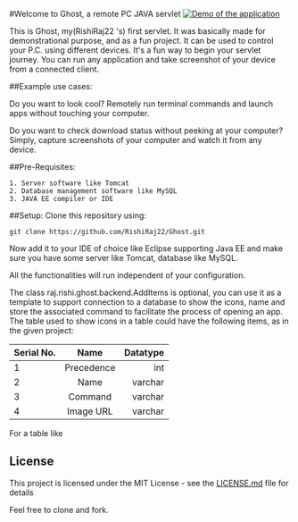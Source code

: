 #Welcome to Ghost, a remote PC JAVA servlet
[![Demo of the application](http://i3.ytimg.com/vi/qxdiHaoWSRw/hqdefault.jpg)](http://www.youtube.com/watch?v=qxdiHaoWSRw&t=5s)

This is Ghost, my(RishiRaj22 's) first servlet. It was basically made for demonstrational purpose, and as a
fun project. It  can be used to control your P.C. using different devices. It's a fun way to begin your servlet journey. You can run any application and take screenshot of your device from a connected client.

##Example use cases:

Do you want to look cool? Remotely run terminal commands and launch apps without touching your computer.

Do you want to check download status without peeking at your computer? Simply, capture screenshots of your computer and watch it from any device.

##Pre-Requisites:
```
1. Server software like Tomcat
2. Database management software like MySQL
3. JAVA EE compiler or IDE
```
##Setup:
Clone this repository using: 
```
git clone https://github.com/RishiRaj22/Ghost.git
```
Now add it to your IDE of choice like Eclipse supporting Java EE and make sure you have some server like Tomcat, database like MySQL.

All the functionalities will run independent of your configuration.

The class raj.rishi.ghost.backend.AddItems is optional, you can use it as a template to support
connection to a database to show the icons, name and store the associated command to facilitate
the process of opening an app.
The table used to show icons in a table could have the following items, as in the given project:

| Serial No.    | Name        |Datatype |
| ------------- |:-------------:| -----:|
| 1     | Precedence| int |
| 2    | Name      | varchar |
| 3 | Command     | varchar |
| 4 | Image URL     | varchar |

For a table like
## License
This project is licensed under the MIT License - see the [LICENSE.md](LICENSE.md) file for details

Feel free to clone and fork.
